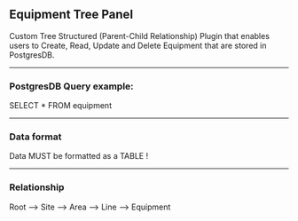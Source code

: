 ## Equipment Tree Panel 
Custom Tree Structured (Parent-Child Relationship) Plugin that enables users to Create, Read, Update and Delete Equipment that are stored in PostgresDB.

------

### PostgresDB Query example: 

SELECT * FROM equipment

-------

### Data format
Data MUST be formatted as a TABLE !

-------

### Relationship
Root --> Site --> Area --> Line --> Equipment

